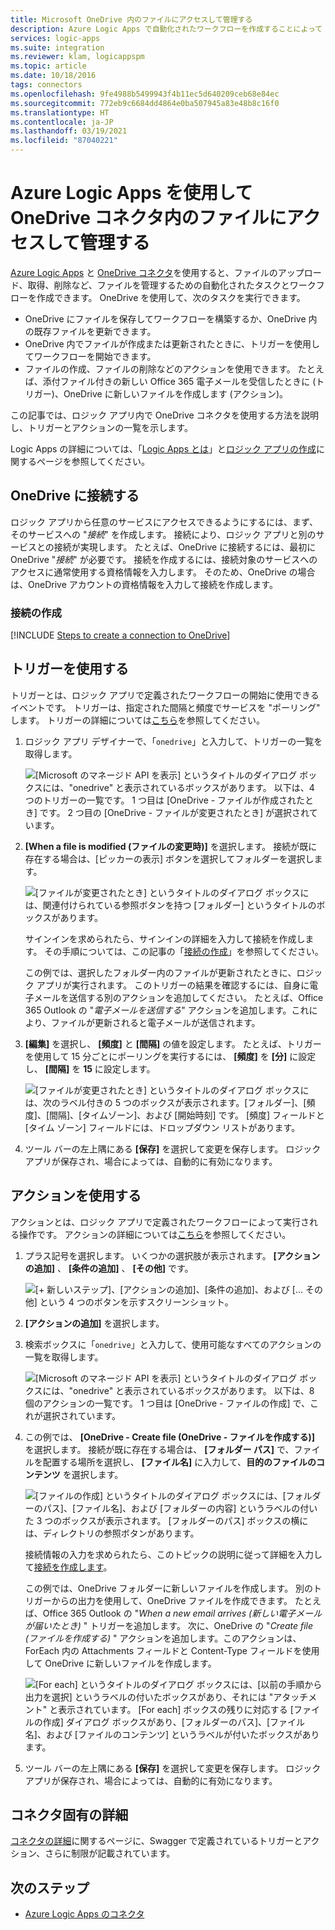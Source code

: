 ```yaml
---
title: Microsoft OneDrive 内のファイルにアクセスして管理する
description: Azure Logic Apps で自動化されたワークフローを作成することによって OneDrive 内のファイルをアップロードおよび管理する
services: logic-apps
ms.suite: integration
ms.reviewer: klam, logicappspm
ms.topic: article
ms.date: 10/18/2016
tags: connectors
ms.openlocfilehash: 9fe4988b5499943f4b11ec5d640209ceb68e84ec
ms.sourcegitcommit: 772eb9c6684dd4864e0ba507945a83e48b8c16f0
ms.translationtype: HT
ms.contentlocale: ja-JP
ms.lasthandoff: 03/19/2021
ms.locfileid: "87040221"
---
```

# <a name="access-and-manage-files-in-onedrive-connector-by-using-azure-logic-apps"></a>Azure Logic Apps を使用して OneDrive コネクタ内のファイルにアクセスして管理する

[Azure Logic Apps](../logic-apps/logic-apps-overview.md) と [OneDrive コネクタ](/connectors/onedriveconnector/)を使用すると、ファイルのアップロード、取得、削除など、ファイルを管理するための自動化されたタスクとワークフローを作成できます。 OneDrive を使用して、次のタスクを実行できます。

* OneDrive にファイルを保存してワークフローを構築するか、OneDrive 内の既存ファイルを更新できます。 
* OneDrive 内でファイルが作成または更新されたときに、トリガーを使用してワークフローを開始できます。
* ファイルの作成、ファイルの削除などのアクションを使用できます。 たとえば、添付ファイル付きの新しい Office 365 電子メールを受信したときに (トリガー)、OneDrive に新しいファイルを作成します (アクション)。

この記事では、ロジック アプリ内で OneDrive コネクタを使用する方法を説明し、トリガーとアクションの一覧を示します。

Logic Apps の詳細については、「[Logic Apps とは](../logic-apps/logic-apps-overview.md)」と[ロジック アプリの作成](../logic-apps/quickstart-create-first-logic-app-workflow.md)に関するページを参照してください。

## <a name="connect-to-onedrive"></a>OneDrive に接続する

ロジック アプリから任意のサービスにアクセスできるようにするには、まず、そのサービスへの "*接続*" を作成します。 接続により、ロジック アプリと別のサービスとの接続が実現します。 たとえば、OneDrive に接続するには、最初に OneDrive "*接続*" が必要です。 接続を作成するには、接続対象のサービスへのアクセスに通常使用する資格情報を入力します。 そのため、OneDrive の場合は、OneDrive アカウントの資格情報を入力して接続を作成します。

### <a name="create-the-connection"></a>接続の作成

[!INCLUDE [Steps to create a connection to OneDrive](../../includes/connectors-create-api-onedrive.md)]

## <a name="use-a-trigger"></a>トリガーを使用する

トリガーとは、ロジック アプリで定義されたワークフローの開始に使用できるイベントです。 トリガーは、指定された間隔と頻度でサービスを "ポーリング" します。 トリガーの詳細については[こちら](../logic-apps/logic-apps-overview.md#logic-app-concepts)を参照してください。

1. ロジック アプリ デザイナーで、「`onedrive`」と入力して、トリガーの一覧を取得します。  

   ![[Microsoft のマネージド API を表示] というタイトルのダイアログ ボックスには、"onedrive" と表示されているボックスがあります。 以下は、4 つのトリガーの一覧です。 1 つ目は [OneDrive - ファイルが作成されたとき] です。 2 つ目の [OneDrive - ファイルが変更されたとき] が選択されています。](./media/connectors-create-api-onedrive/onedrive-1.png)

2. **[When a file is modified (ファイルの変更時)]** を選択します。 接続が既に存在する場合は、[ピッカーの表示] ボタンを選択してフォルダーを選択します。

   ![[ファイルが変更されたとき] というタイトルのダイアログ ボックスには、関連付けられている参照ボタンを持つ [フォルダー] というタイトルのボックスがあります。](./media/connectors-create-api-onedrive/sample-folder.png)

   サインインを求められたら、サインインの詳細を入力して接続を作成します。 その手順については、この記事の「[接続の作成](connectors-create-api-onedrive.md#create-the-connection)」を参照してください。

   この例では、選択したフォルダー内のファイルが更新されたときに、ロジック アプリが実行されます。 このトリガーの結果を確認するには、自身に電子メールを送信する別のアクションを追加してください。 たとえば、Office 365 Outlook の "*電子メールを送信する*" アクションを追加します。これにより、ファイルが更新されると電子メールが送信されます。

3. **[編集]** を選択し、 **[頻度]** と **[間隔]** の値を設定します。 たとえば、トリガーを使用して 15 分ごとにポーリングを実行するには、 **[頻度]** を **[分]** に設定し、 **[間隔]** を **15** に設定します。 

   ![[ファイルが変更されたとき] というタイトルのダイアログ ボックスには、次のラベル付きの 5 つのボックスが表示されます。[フォルダー]、[頻度]、[間隔]、[タイムゾーン]、および [開始時刻] です。 [頻度] フィールドと [タイム ゾーン] フィールドには、ドロップダウン リストがあります。](./media/connectors-create-api-onedrive/trigger-properties.png)

4. ツール バーの左上隅にある **[保存]** を選択して変更を保存します。 ロジック アプリが保存され、場合によっては、自動的に有効になります。

## <a name="use-an-action"></a>アクションを使用する

アクションとは、ロジック アプリで定義されたワークフローによって実行される操作です。 アクションの詳細については[こちら](../logic-apps/logic-apps-overview.md#logic-app-concepts)を参照してください。

1. プラス記号を選択します。 いくつかの選択肢が表示されます。 **[アクションの追加]** 、 **[条件の追加]** 、 **[その他]** です。

   ![[+ 新しいステップ]、[アクションの追加]、[条件の追加]、および [... その他] という 4 つのボタンを示すスクリーンショット。](./media/connectors-create-api-onedrive/add-action.png)

2. **[アクションの追加]** を選択します。

3. 検索ボックスに「`onedrive`」と入力して、使用可能なすべてのアクションの一覧を取得します。

   ![[Microsoft のマネージド API を表示] というタイトルのダイアログ ボックスには、"onedrive" と表示されているボックスがあります。 以下は、8 個のアクションの一覧です。 1 つ目は [OneDrive - ファイルの作成] で、これが選択されています。](./media/connectors-create-api-onedrive/onedrive-actions.png) 

4. この例では、 **[OneDrive - Create file (OneDrive - ファイルを作成する)]** を選択します。 接続が既に存在する場合は、 **[フォルダー パス]** で、ファイルを配置する場所を選択し、 **[ファイル名]** に入力して、**目的のファイルのコンテンツ** を選択します。  

   ![[ファイルの作成] というタイトルのダイアログ ボックスには、[フォルダーのパス]、[ファイル名]、および [フォルダーの内容] というラベルの付いた 3 つのボックスが表示されます。 [フォルダーのパス] ボックスの横には、ディレクトリの参照ボタンがあります。](./media/connectors-create-api-onedrive/sample-action.png)

   接続情報の入力を求められたら、このトピックの説明に従って詳細を入力して[接続を作成します](#create-the-connection)。

   この例では、OneDrive フォルダーに新しいファイルを作成します。 別のトリガーからの出力を使用して、OneDrive ファイルを作成できます。 たとえば、Office 365 Outlook の "*When a new email arrives (新しい電子メールが届いたとき)* " トリガーを追加します。 次に、OneDrive の "*Create file (ファイルを作成する)* " アクションを追加します。このアクションは、ForEach 内の Attachments フィールドと Content-Type フィールドを使用して OneDrive に新しいファイルを作成します。

   ![[For each] というタイトルのダイアログ ボックスには、[以前の手順から出力を選択] というラベルの付いたボックスがあり、それには "アタッチメント" と表示されています。 [For each] ボックスの残りに対応する [ファイルの作成] ダイアログ ボックスがあり、[フォルダーのパス]、[ファイル名]、および [ファイルのコンテンツ] というラベルが付いたボックスがあります。 ](./media/connectors-create-api-onedrive/foreach-action.png)

5. ツール バーの左上隅にある **[保存]** を選択して変更を保存します。 ロジック アプリが保存され、場合によっては、自動的に有効になります。

## <a name="connector-specific-details"></a>コネクタ固有の詳細

[コネクタの詳細](/connectors/onedriveconnector/)に関するページに、Swagger で定義されているトリガーとアクション、さらに制限が記載されています。

## <a name="next-steps"></a>次のステップ

* [Azure Logic Apps のコネクタ](apis-list.md)
